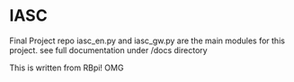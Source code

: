 # IASC
Final Project repo
iasc_en.py and iasc_gw.py are the main modules for this project.
see full documentation under /docs directory

This is written from RBpi! OMG
